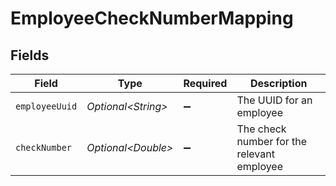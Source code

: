 # EmployeeCheckNumberMapping


## Fields

| Field                                      | Type                                       | Required                                   | Description                                |
| ------------------------------------------ | ------------------------------------------ | ------------------------------------------ | ------------------------------------------ |
| `employeeUuid`                             | *Optional\<String>*                        | :heavy_minus_sign:                         | The UUID for an employee                   |
| `checkNumber`                              | *Optional\<Double>*                        | :heavy_minus_sign:                         | The check number for the relevant employee |